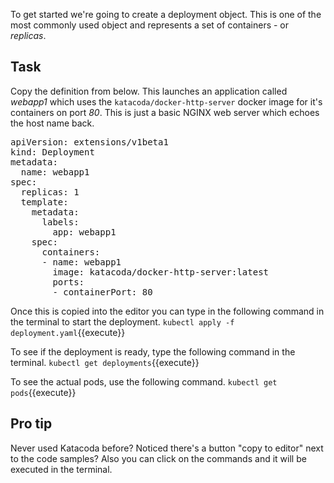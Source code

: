 To get started we're going to create a deployment object. This is one of the most commonly used object and represents a set of containers - or _replicas_.

## Task
Copy the definition from below. This launches an application called _webapp1_ which uses the `katacoda/docker-http-server` docker image for it's containers on port _80_. This is just a basic NGINX web server which echoes the host name back.

<pre class="file dockerfile" data-filename="deployment.yaml" data-target="replace">
apiVersion: extensions/v1beta1
kind: Deployment
metadata:
  name: webapp1
spec:
  replicas: 1
  template:
    metadata:
      labels:
        app: webapp1
    spec:
      containers:
      - name: webapp1
        image: katacoda/docker-http-server:latest
        ports:
        - containerPort: 80
</pre>

Once this is copied into the editor you can type in the following command in the terminal to start the deployment.
`kubectl apply -f deployment.yaml`{{execute}}

To see if the deployment is ready, type the following command in the terminal.
`kubectl get deployments`{{execute}}

To see the actual pods, use the following command.
`kubectl get pods`{{execute}}

## Pro tip
Never used Katacoda before? Noticed there's a button "copy to editor" next to the code samples? Also you can click on the commands and it will be executed in the terminal.